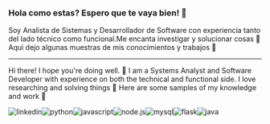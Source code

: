 ### Hola como estas? Espero que te vaya bien! 👋
Soy Analista de Sistemas y Desarrollador de Software con experiencia tanto del lado técnico como funcional.Me encanta investigar y solucionar cosas 🤔
Aqui dejo algunas muestras de mis conocimientos y trabajos 📖

------------------------------------------------------------------
Hi there! I hope you're doing well. 👋
I am a Systems Analyst and Software Developer with experience on both the technical and functional side. I love researching and solving things 🤔 Here are some samples of my knowledge and work 📖

![linkedin](https://img.shields.io/badge/LinkedIn-000000?style=for-the-badge&logo=LinkedIn&logoColor=white)![python](https://img.shields.io/badge/Python-000000?style=for-the-badge&logo=Python&logoColor=white)![javascript](https://img.shields.io/badge/JavaScript-000000?style=for-the-badge&logo=JavaScript&logoColor=white)![node.js](https://img.shields.io/badge/Node.js-000000?style=for-the-badge&logo=Node.js&logoColor=white)![mysql](https://img.shields.io/badge/MySQL-000000?style=for-the-badge&logo=MySQL&logoColor=white)![flask](https://img.shields.io/badge/Flask-000000?style=for-the-badge&logo=Flask&logoColor=white)![java](https://img.shields.io/badge/Java-000000?style=for-the-badge&logo=Java&logoColor=white)
<!--
**estebanferrari86/estebanferrari86** is a ✨ _special_ ✨ repository because its `README.md` (this file) appears on your GitHub profile.

Here are some ideas to get you started:


